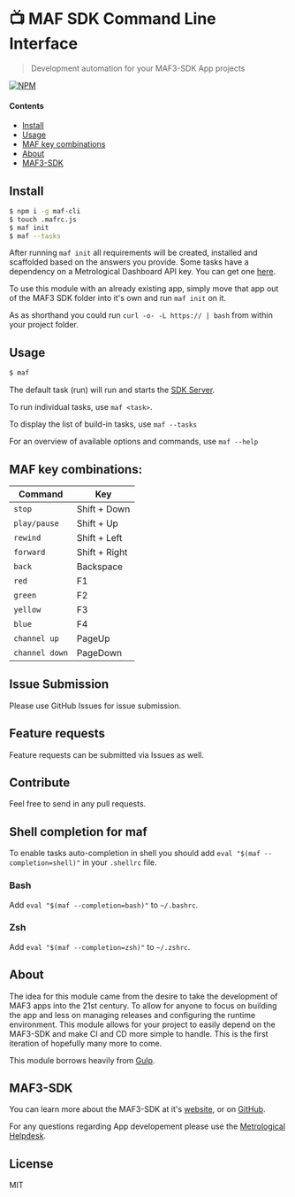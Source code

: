 # 📺 MAF SDK Command Line Interface

> Development automation for your MAF3-SDK App projects

[![NPM](https://nodei.co/npm/maf-cli.png?downloads=true&downloadRank=true&stars=true)](https://nodei.co/npm/maf-cli/)

#### Contents

- [Install](#install)
- [Usage](#usage)
- [MAF key combinations](#maf-key-combinations)
- [About](#about)
- [MAF3-SDK](#maf3-sdk)


## Install

```sh
$ npm i -g maf-cli
$ touch .mafrc.js
$ maf init
$ maf --tasks
```

After running `maf init` all requirements will be created, installed and scaffolded based on the answers you provide. Some tasks have a dependency on a Metrological Dashboard API key. You can get one [here](https://dashboard.metrological.com/#/profile/api).

To use this module with an already existing app, simply move that app out of the MAF3 SDK folder into it's own and run `maf init` on it.

As as shorthand you could run `curl -o- -L https:// | bash` from within your project folder.

## Usage

```sh
$ maf
```

The default task (run) will run and starts the [SDK Server](http://localhost:8080).

To run individual tasks, use `maf <task>`.

To display the list of build-in tasks, use `maf --tasks`

For an overview of available options and commands, use `maf --help`

## MAF key combinations:

| Command | Key |
| --- | --- |
| `stop` | Shift + Down |
| `play/pause` | Shift + Up |
| `rewind` | Shift + Left |
| `forward` | Shift + Right |
| `back` | Backspace |
| `red` | F1 |
| `green` | F2 |
| `yellow` | F3 |
| `blue` | F4 |
| `channel up` | PageUp |
| `channel down` | PageDown |

## Issue Submission

Please use GitHub Issues for issue submission.

## Feature requests

Feature requests can be submitted via Issues as well.

## Contribute

Feel free to send in any pull requests.

## Shell completion for maf

To enable tasks auto-completion in shell you should add `eval "$(maf --completion=shell)"` in your `.shellrc` file.

### Bash

Add `eval "$(maf --completion=bash)"` to `~/.bashrc`.

### Zsh

Add `eval "$(maf --completion=zsh)"` to `~/.zshrc`.

## About

The idea for this module came from the desire to take the development of MAF3 apps into the 21st century. To allow for anyone to focus on building the app and less on managing releases and configuring the runtime environment. This module allows for your project to easily depend on the MAF3-SDK and make CI and CD more simple to handle. This is the first iteration of hopefully many more to come.

This module borrows heavily from [Gulp](https://gulpjs.com/).

## MAF3-SDK

You can learn more about the MAF3-SDK at it's [website](https://mafsdk.tv/), or on [GitHub](https://git.io/maf3-sdk).

For any questions regarding App developement please use the [Metrological Helpdesk](https://metrological.atlassian.net/servicedesk/customer/portal/).

## License

MIT
